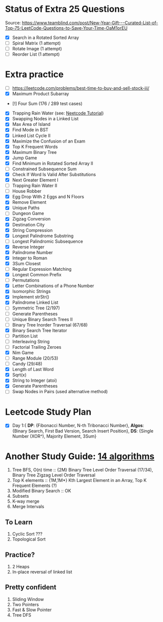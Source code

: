 # Status of Extra 25 Questions
Source: https://www.teamblind.com/post/New-Year-Gift---Curated-List-of-Top-75-LeetCode-Questions-to-Save-Your-Time-OaM1orEU

- [x] Search in a Rotated Sorted Array
- [ ] Spiral Matrix (1 attempt)
- [ ] Rotate Image (1 attempt)
- [ ] Reorder List (1 attempt)

# Extra practice
- [ ] https://leetcode.com/problems/best-time-to-buy-and-sell-stock-iii/
- [x] Maximum Product Subarray
- [!] Four Sum (176 / 289 test cases)
- [x] Trapping Rain Water (see: [Neetcode Tutorial](https://www.youtube.com/watch?v=ZI2z5pq0TqA))
- [x] Swapping Nodes in a Linked List
- [x] Max Area of Island
- [x] Find Mode in BST
- [x] Linked List Cycle II 
- [x] Maximize the Confusion of an Exam
- [x] Top K Frequent Words
- [x] Maximum Binary Tree
- [x] Jump Game
- [x] Find Minimum in Rotated Sorted Array II
- [ ] Constrained Subsequence Sum
- [x] Check If Word Is Valid After Substitutions
- [x] Next Greater Element I
- [ ] Trapping Rain Water II
- [ ] House Robber
- [x] Egg Drop With 2 Eggs and N Floors
- [x] Remove Element
- [x] Unique Paths
- [ ] Dungeon Game
- [x] Zigzag Conversion
- [x] Destination City
- [x] String Compression
- [x] Longest Palindrome Substring
- [ ] Longest Palindromic Subsequence
- [x] Reverse Integer
- [x] Palindrome Number
- [x] Integer to Roman
- [x] 3Sum Closest
- [ ] Regular Expression Matching
- [x] Longest Common Prefix
- [ ] Permutations
- [x] Letter Combinations of a Phone Number
- [x] Isomorphic Strings
- [x] Implement strStr()
- [x] Palindrome Linked List
- [ ] Symmetric Tree (2/197)
- [ ] Generate Parentheses
- [ ] Unique Binary Search Trees II
- [ ] Binary Tree Inorder Traversal (67/68)
- [x] Binary Search Tree Iterator
- [ ] Partition List
- [ ] Interleaving String
- [ ] Factorial Trailing Zeroes
- [x] Nim Game
- [ ] Range Module (20/53)
- [ ] Candy (29/48)
- [x] Length of Last Word
- [x] Sqrt(x)
- [x] String to Integer (atoi)
- [x] Generate Parentheses
- [ ] Swap Nodes in Pairs (used alternative method)
# Leetcode Study Plan
- [x] Day 1:{ <strong>DP</strong>: {Fibonacci Number, N-th Tribonacci Number}, <strong>Algos</strong>: {Binary Search, First Bad Version, Search Insert Position}, <strong>DS</strong>: {Single Number (XOR^), Majority Element, 3Sum}  

# Another Study Guide: [14 algorithms](https://hackernoon.com/14-patterns-to-ace-any-coding-interview-question-c5bb3357f6ed)
1. Tree BFS, O(n) time :: {2M} Binary Tree Level Order Traversal (17/34), Binary Tree Zigzag Level Order Traversal 
2. Top K elements :: {1M,1M*} Kth Largest Element in an Array, Top K Frequent Elements (?)
3. Modified Binary Search :: OK
4. Subsets
5. K-way merge
6. Merge Intervals
## To Learn
1. Cyclic Sort ???
2. Topological Sort
## Practice?
1. 2 Heaps
2. In-place reversal of linked list
## Pretty confident
1. Sliding Window
2. Two Pointers
3. Fast & Slow Pointer
4. Tree DFS

